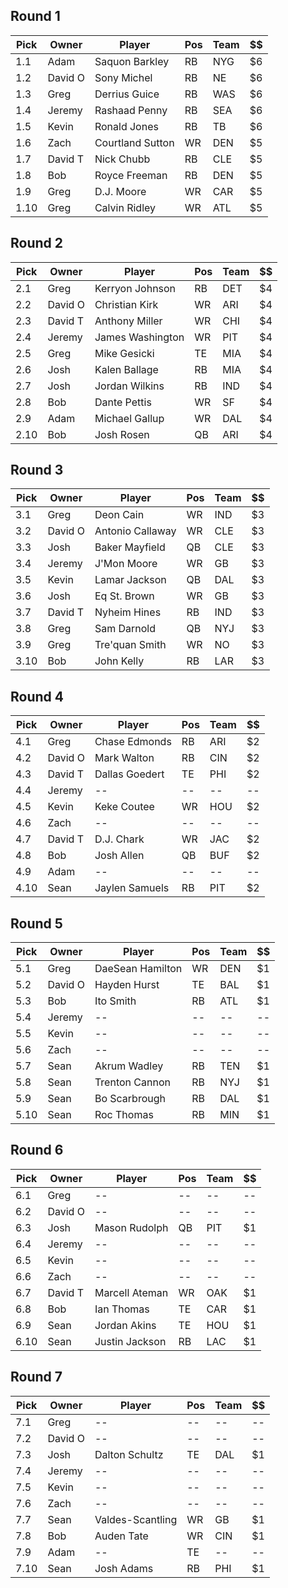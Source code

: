 ## Round 1 ##

| Pick | Owner   |       Player     | Pos | Team | $$ |
-------|---------|------------------|-----|------|----|
| 1.1  | Adam    | Saquon Barkley   | RB  | NYG  | $6 |
| 1.2  | David O | Sony Michel      | RB  | NE   | $6 |
| 1.3  | Greg    | Derrius Guice    | RB  | WAS  | $6 |
| 1.4  | Jeremy  | Rashaad Penny    | RB  | SEA  | $6 |
| 1.5  | Kevin   | Ronald Jones     | RB  | TB   | $6 |
| 1.6  | Zach    | Courtland Sutton | WR  | DEN  | $5 |
| 1.7  | David T | Nick Chubb       | RB  | CLE  | $5 |
| 1.8  | Bob     | Royce Freeman    | RB  | DEN  | $5 |
| 1.9  | Greg    | D.J. Moore       | WR  | CAR  | $5 |
| 1.10 | Greg    | Calvin Ridley    | WR  | ATL  | $5 |

## Round 2 ##
| Pick | Owner   |       Player     | Pos | Team | $$ |
-------|---------|------------------|-----|------|----|
| 2.1  | Greg    | Kerryon Johnson  | RB  | DET  | $4 |
| 2.2  | David O | Christian Kirk   | WR  | ARI  | $4 |
| 2.3  | David T | Anthony Miller   | WR  | CHI  | $4 |
| 2.4  | Jeremy  | James Washington | WR  | PIT  | $4 |
| 2.5  | Greg    | Mike Gesicki     | TE  | MIA  | $4 |
| 2.6  | Josh    | Kalen Ballage    | RB  | MIA  | $4 |
| 2.7  | Josh    | Jordan Wilkins   | RB  | IND  | $4 |
| 2.8  | Bob     | Dante Pettis     | WR  | SF   | $4 |
| 2.9  | Adam    | Michael Gallup   | WR  | DAL  | $4 |
| 2.10 | Bob     | Josh Rosen       | QB  | ARI  | $4 |

## Round 3 ##
| Pick | Owner   |       Player     | Pos | Team | $$ |
-------|---------|------------------|-----|------|----|
| 3.1  | Greg    | Deon Cain        | WR  | IND  | $3 |
| 3.2  | David O | Antonio Callaway | WR  | CLE  | $3 |
| 3.3  | Josh    | Baker Mayfield   | QB  | CLE  | $3 |
| 3.4  | Jeremy  | J'Mon Moore      | WR  | GB   | $3 |
| 3.5  | Kevin   | Lamar Jackson    | QB  | DAL  | $3 |
| 3.6  | Josh    | Eq St. Brown     | WR  | GB   | $3 |
| 3.7  | David T | Nyheim Hines     | RB  | IND  | $3 |
| 3.8  | Greg    | Sam Darnold      | QB  | NYJ  | $3 |
| 3.9  | Greg    | Tre'quan Smith   | WR  | NO   | $3 |
| 3.10 | Bob     | John Kelly       | RB  | LAR  | $3 |

## Round 4 ##
| Pick | Owner   |       Player     | Pos | Team | $$ |
-------|---------|------------------|-----|------|----|
| 4.1  | Greg    | Chase Edmonds    | RB  | ARI  | $2 |
| 4.2  | David O | Mark Walton      | RB  | CIN  | $2 |
| 4.3  | David T | Dallas Goedert   | TE  | PHI  | $2 |
| 4.4  | Jeremy  | --               | --  | --   | -- |
| 4.5  | Kevin   | Keke Coutee      | WR  | HOU  | $2 |
| 4.6  | Zach    | --               | --  | --   | -- |
| 4.7  | David T | D.J. Chark       | WR  | JAC  | $2 |
| 4.8  | Bob     | Josh Allen       | QB  | BUF  | $2 |
| 4.9  | Adam    | --               | --  | --   | -- |
| 4.10 | Sean    | Jaylen Samuels   | RB  | PIT  | $2 |


## Round 5 ##
| Pick | Owner   |       Player     | Pos | Team | $$ |
-------|---------|------------------|-----|------|----|
| 5.1  | Greg    | DaeSean Hamilton | WR  | DEN  | $1 |
| 5.2  | David O | Hayden Hurst     | TE  | BAL  | $1 |
| 5.3  | Bob     | Ito Smith        | RB  | ATL  | $1 |
| 5.4  | Jeremy  | --               | --  | --   | -- |
| 5.5  | Kevin   | --               | --  | --   | -- |
| 5.6  | Zach    | --               | --  | --   | -- |
| 5.7  | Sean    | Akrum Wadley     | RB  | TEN  | $1 |
| 5.8  | Sean    | Trenton Cannon   | RB  | NYJ  | $1 |
| 5.9  | Sean    | Bo Scarbrough    | RB  | DAL  | $1 |
| 5.10 | Sean    | Roc Thomas       | RB  | MIN  | $1 |

## Round 6 ##
| Pick | Owner   |       Player     | Pos | Team | $$ |
-------|---------|------------------|-----|------|----|
| 6.1  | Greg    | --               | --  | --   | -- |
| 6.2  | David O | --               | --  | --   | -- |
| 6.3  | Josh    | Mason Rudolph    | QB  | PIT  | $1 |
| 6.4  | Jeremy  | --               | --  | --   | -- |
| 6.5  | Kevin   | --               | --  | --   | -- |
| 6.6  | Zach    | --               | --  | --   | -- |
| 6.7  | David T | Marcell Ateman   | WR  | OAK  | $1 |
| 6.8  | Bob     | Ian Thomas       | TE  | CAR  | $1 |
| 6.9  | Sean    | Jordan Akins     | TE  | HOU  | $1 |
| 6.10 | Sean    | Justin Jackson   | RB  | LAC  | $1 |


## Round 7 ##
| Pick | Owner   |       Player     | Pos | Team | $$ |
-------|---------|------------------|-----|------|----|
| 7.1  | Greg    | --               | --  | --   | -- |
| 7.2  | David O | --               | --  | --   | -- |
| 7.3  | Josh    | Dalton Schultz   | TE  | DAL  | $1 |
| 7.4  | Jeremy  | --               | --  | --   | -- |
| 7.5  | Kevin   | --               | --  | --   | -- |
| 7.6  | Zach    | --               | --  | --   | -- |
| 7.7  | Sean    | Valdes-Scantling | WR  | GB   | $1 |
| 7.8  | Bob     | Auden Tate       | WR  | CIN  | $1 |
| 7.9  | Adam    | --               | TE  | --   | -- |
| 7.10 | Sean    | Josh Adams       | RB  | PHI  | $1 |
